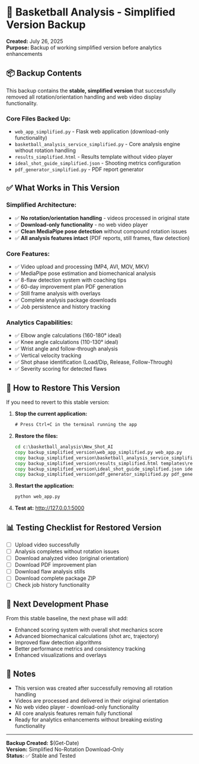# 🏀 Basketball Analysis - Simplified Version Backup

**Created:** July 26, 2025  
**Purpose:** Backup of working simplified version before analytics enhancements

## 📦 Backup Contents

This backup contains the **stable, simplified version** that successfully removed all rotation/orientation handling and web video display functionality.

### Core Files Backed Up:
- `web_app_simplified.py` - Flask web application (download-only functionality)
- `basketball_analysis_service_simplified.py` - Core analysis engine without rotation handling
- `results_simplified.html` - Results template without video player
- `ideal_shot_guide_simplified.json` - Shooting metrics configuration
- `pdf_generator_simplified.py` - PDF report generator

## ✅ What Works in This Version

### **Simplified Architecture:**
- ✅ **No rotation/orientation handling** - videos processed in original state
- ✅ **Download-only functionality** - no web video player
- ✅ **Clean MediaPipe pose detection** without compound rotation issues
- ✅ **All analysis features intact** (PDF reports, still frames, flaw detection)

### **Core Features:**
- ✅ Video upload and processing (MP4, AVI, MOV, MKV)
- ✅ MediaPipe pose estimation and biomechanical analysis
- ✅ 8-flaw detection system with coaching tips
- ✅ 60-day improvement plan PDF generation
- ✅ Still frame analysis with overlays
- ✅ Complete analysis package downloads
- ✅ Job persistence and history tracking

### **Analytics Capabilities:**
- ✅ Elbow angle calculations (160-180° ideal)  
- ✅ Knee angle calculations (110-130° ideal)
- ✅ Wrist angle and follow-through analysis
- ✅ Vertical velocity tracking
- ✅ Shot phase identification (Load/Dip, Release, Follow-Through)
- ✅ Severity scoring for detected flaws

## 🚀 How to Restore This Version

If you need to revert to this stable version:

1. **Stop the current application:**
   ```cmd
   # Press Ctrl+C in the terminal running the app
   ```

2. **Restore the files:**
   ```cmd
   cd c:\basketball_analysis\New_Shot_AI
   copy backup_simplified_version\web_app_simplified.py web_app.py
   copy backup_simplified_version\basketball_analysis_service_simplified.py basketball_analysis_service.py
   copy backup_simplified_version\results_simplified.html templates\results.html
   copy backup_simplified_version\ideal_shot_guide_simplified.json ideal_shot_guide.json
   copy backup_simplified_version\pdf_generator_simplified.py pdf_generator.py
   ```

3. **Restart the application:**
   ```cmd
   python web_app.py
   ```

4. **Test at:** http://127.0.0.1:5000

## 📊 Testing Checklist for Restored Version

- [ ] Upload video successfully
- [ ] Analysis completes without rotation issues  
- [ ] Download analyzed video (original orientation)
- [ ] Download PDF improvement plan
- [ ] Download flaw analysis stills
- [ ] Download complete package ZIP
- [ ] Check job history functionality

## 🎯 Next Development Phase

From this stable baseline, the next phase will add:
- Enhanced scoring system with overall shot mechanics score
- Advanced biomechanical calculations (shot arc, trajectory)
- Improved flaw detection algorithms
- Better performance metrics and consistency tracking
- Enhanced visualizations and overlays

## 📝 Notes

- This version was created after successfully removing all rotation handling
- Videos are processed and delivered in their original orientation
- No web video player - download-only functionality
- All core analysis features remain fully functional
- Ready for analytics enhancements without breaking existing functionality

---
**Backup Created:** $(Get-Date)  
**Version:** Simplified No-Rotation Download-Only  
**Status:** ✅ Stable and Tested
